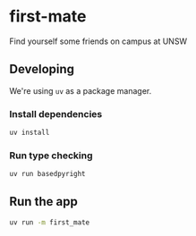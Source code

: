 # first-mate

Find yourself some friends on campus at UNSW

## Developing

We're using `uv` as a package manager.

### Install dependencies

```sh
uv install
```

### Run type checking

```sh
uv run basedpyright
```

## Run the app

```sh
uv run -m first_mate
```
